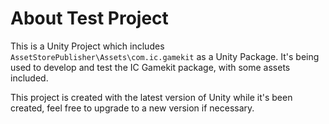 # About Test Project
This is a Unity Project which includes `AssetStorePublisher\Assets\com.ic.gamekit` as a Unity Package. It's being used to develop and test the IC Gamekit package, with some assets included.

This project is created with the latest version of Unity while it's been created, feel free to upgrade to a new version if necessary.

